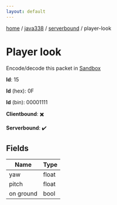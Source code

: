```yaml
---
layout: default
---
```


[home](/)  /  [java338](/protocol/java338)  /  [serverbound](/protocol/java338/serverbound)  /  player-look

# Player look

Encode/decode this packet in [Sandbox](../../../sandbox/java338#serverbound.player_look)

**Id**: 15

**Id** (hex): 0F

**Id** (bin): 00001111

**Clientbound**: ✖️

**Serverbound**: ✔️

## Fields

Name | Type
---|---
yaw | float
pitch | float
on ground | bool
